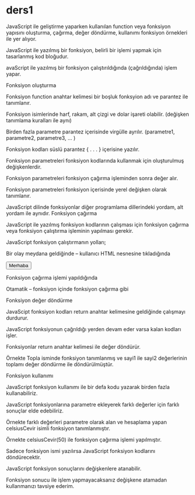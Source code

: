 # ders1
JavaScript ile geliştirme yaparken kullanılan function veya fonksiyon yapısını oluşturma, çağırma, değer döndürme, kullanımı fonksiyon örnekleri ile yer alıyor. 

 

JavaScript ile yazılmış bir fonksiyon, belirli bir işlemi yapmak için tasarlanmış kod bloğudur. 

avaScript ile yazılmış bir fonksiyon çalıştırıldığında (çağrıldığında) işlem yapar. 

 

<script> 
  function Topla(sayi1, sayi2) { 
    return sayi1 + sayi2;         // sayi1 ve sayi2 toplamını döndürür 
  } 
  alert(Topla(10, 5)); 
</script> 

 

Fonksiyon oluşturma 

Fonksiyon function anahtar kelimesi bir boşluk fonksyion adı ve parantez ile tanımlanır. 

Fonksiyon isimlerinde harf, rakam, alt çizgi ve dolar işareti olabilir. (değişken tanımlama kuralları ile aynı) 

Birden fazla parametre parantez içerisinde virgülle ayrılır. (parametre1, parametre2, parametre3, … ) 

Fonksiyon kodları süslü parantez { . . . } içerisine yazılır. 

 

<script> 
function fonksiyonAdi(parametre1, parametre2) { 
  // fonksiyon kodları 
} 
</script> 

 

Fonksiyon parametreleri fonksiyon kodlarında kullanmak için oluşturulmuş değişkenlerdir. 

Fonksiyon parametreleri fonksiyon çağırma işleminden sonra değer alır. 

Fonksiyon parametreleri fonksiyon içerisinde yerel değişken olarak tanımlanır. 

JavaScript dilinde fonksiyonlar diğer programlama dillerindeki yordam, alt yordam ile aynıdır. 
Fonksiyon çağırma 

JavaScript ile yazılmış fonksiyon kodlarının çalışması için fonksiyon çağırma veya fonksiyon çalıştırma işleminin yapılması gerekir. 

JavaScript fonksiyon çalıştırmanın yolları; 

Bir olay meydana geldiğinde – kullanıcı HTML nesnesine tıkladığında 

 

<button onclick="alert('Merhaba JavaScript');">Merhaba</button> 

 

Fonksiyon çağırma işlemi yapıldığında 

 

<script> 
function uyari(mesaj) { 
  alert(mesaj); 
} 
uyari("Merhaba JavaScript"); 
</script> 

 

Otamatik – fonksiyon içinde fonksiyon çağırma gibi 

 

<script> 
function uyari(mesaj) { 
  alert(mesaj); 
  uyari(mesaj); 
} 
uyari("Merhaba JavaScript"); 
</script> 

 

Fonksiyon değer döndürme 

JavaScipt fonksiyon kodları return anahtar kelimesine geldiğinde çalışmayı durdurur. 

JavaScript fonksiyonun çağrıldığı yerden devam eder varsa kalan kodları işler. 

Fonksiyonlar return anahtar kelimesi ile değer döndürür. 

 

<script> 
  var sonuc; 
  function Topla(sayi1, sayi2) { 
    return sayi1 + sayi2;         // sayi1 ve sayi2 toplamını döndürür 
  } 
  sonuc = Topla(10, 5); 
  alert(sonuc); 
</script> 

Örnekte Topla isminde fonksiyon tanımlanmış ve sayi1 ile sayi2 değerlerinin toplamı değer döndürme ile döndürülmüştür. 

Fonksiyon kullanımı 

JavaScript fonksiyon kullanımı ile bir defa kodu yazarak birden fazla kullanabiliriz. 

JavaScript fonksiyonlarına parametre ekleyerek farklı değerler için farklı sonuçlar elde edebiliriz. 

 

<script> 
  function celsiusCevir(fahrenhayt) { 
      return (5 / 9) * (fahrenhayt - 32); 
  } 
  alert(celsiusCevir(50)); 
  alert(celsiusCevir(104)); 
</script> 

Örnekte farklı değerleri parametre olarak alan ve hesaplama yapan celsiusCevir isimli fonksiyon tanımlanmıştır. 

Örnekte celsiusCevir(50) ile fonksiyon çağırma işlemi yapılmıştır. 

Sadece fonksiyon ismi yazılırsa JavaScript fonksiyon kodlarını döndürecektir. 

 

<script> 
  var sonuc; 
  function celsiusCevir(fahrenhayt) { 
      return (5 / 9) * (fahrenhayt - 32); 
  } 
  alert(celsiusCevir); 
</script> 

JavaScript fonksiyon sonuçlarını değişkenlere atanabilir. 

 

<script> 
  var sonuc; 
  function celsiusCevir(fahrenhayt) { 
      return (5/9) * (fahrenhayt-32); 
  } 
  sonuc = celsiusCevir(50); 
  alert(sonuc); 
</script> 

 

Fonksiyon sonucu ile işlem yapmayacaksanız değişkene atamadan kullanmanızı tavsiye ederim. 
 
